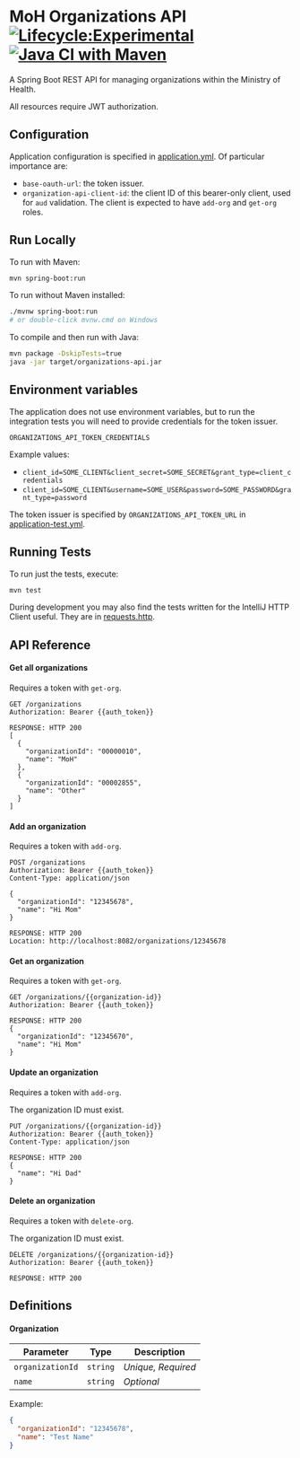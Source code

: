 # MoH Organizations API [![Lifecycle:Experimental](https://img.shields.io/badge/Lifecycle-Experimental-339999)](https://github.com/bcgov/repomountie/blob/master/doc/lifecycle-badges.md) [![Java CI with Maven](https://github.com/sharpedavid/organizations-api/actions/workflows/maven.yml/badge.svg)](https://github.com/sharpedavid/organizations-api/actions/workflows/maven.yml)

A Spring Boot REST API for managing organizations within the Ministry of Health.

All resources require JWT authorization.

## Configuration

Application configuration is specified in [application.yml](src/main/resources/application.yml). Of particular importance are:

* `base-oauth-url`: the token issuer.
* `organization-api-client-id`: the client ID of this bearer-only client, used for `aud` validation. The client is
  expected to have `add-org` and `get-org` roles.

## Run Locally

To run with Maven:

```bash
mvn spring-boot:run
```

To run without Maven installed:

```bash
./mvnw spring-boot:run
# or double-click mvnw.cmd on Windows
```

To compile and then run with Java:

```bash
mvn package -DskipTests=true
java -jar target/organizations-api.jar
```

## Environment variables

The application does not use environment variables, but to run the integration tests you will need to provide
credentials for the token issuer.

`ORGANIZATIONS_API_TOKEN_CREDENTIALS`

Example values:

* `client_id=SOME_CLIENT&client_secret=SOME_SECRET&grant_type=client_credentials`
* `client_id=SOME_CLIENT&username=SOME_USER&password=SOME_PASSWORD&grant_type=password`

The token issuer is specified by `ORGANIZATIONS_API_TOKEN_URL` in [application-test.yml](src/test/resources/application-test.yml).

## Running Tests

To run just the tests, execute:

```bash
mvn test
```

During development you may also find the tests written for the IntelliJ HTTP Client useful. They are in [requests.http](requests.http).

## API Reference

#### Get all organizations

Requires a token with `get-org`.

```http
GET /organizations
Authorization: Bearer {{auth_token}}

RESPONSE: HTTP 200
[
  {
    "organizationId": "00000010",
    "name": "MoH"
  },
  {
    "organizationId": "00002855",
    "name": "Other"
  }
]
```

#### Add an organization

Requires a token with `add-org`.

```http
POST /organizations
Authorization: Bearer {{auth_token}}
Content-Type: application/json

{
  "organizationId": "12345678",
  "name": "Hi Mom"
}

RESPONSE: HTTP 200
Location: http://localhost:8082/organizations/12345678
```

#### Get an organization

Requires a token with `get-org`.

```http
GET /organizations/{{organization-id}}
Authorization: Bearer {{auth_token}}

RESPONSE: HTTP 200
{
  "organizationId": "12345670",
  "name": "Hi Mom"
}
```

#### Update an organization

Requires a token with `add-org`.

The organization ID must exist.

```http
PUT /organizations/{{organization-id}}
Authorization: Bearer {{auth_token}}
Content-Type: application/json

RESPONSE: HTTP 200
{
  "name": "Hi Dad"
}
```

#### Delete an organization

Requires a token with `delete-org`.

The organization ID must exist.

```http
DELETE /organizations/{{organization-id}}
Authorization: Bearer {{auth_token}}

RESPONSE: HTTP 200
```

## Definitions

#### Organization

| Parameter        | Type     | Description            |
| ---------------- | -------- | ---------------------- |
| `organizationId` | `string` | _Unique, Required_     |
| `name`           | `string` | _Optional_             |

Example:

```json
{
  "organizationId": "12345678",
  "name": "Test Name"
}
```
